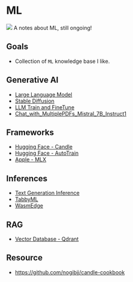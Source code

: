 # ML

![](/assets/kat.png) <span class="speech-bubble">A notes about ML, still ongoing!</span>

## Goals

- Collection of `ML` knowledge base I like.

## Generative AI

- [Large Language Model](large-language-model.md)
- [Stable Diffusion](stable-diffusion.md)
- [LLM Train and FineTune](llm-train-finetune/mod.md)
- [Chat_with_MultiplePDFs_Mistral_7B_Instruct1](llm-train-finetune/Chat_with_MultiplePDFs_Mistral_7B_Instruct1.ipynb)

## Frameworks

- [Hugging Face - Candle](frameworks/huggingface-candle.md)
- [Hugging Face - AutoTrain](frameworks/huggingface-autotrain.md)
- [Apple - MLX](frameworks/apple-mlx.md)

## Inferences

- [Text Generation Inference](infer/huggingface-text-generation-inference.md)
- [TabbyML](infer/tabbyml.md)
- [WasmEdge](infer/wasmedge.md)

## RAG

- [Vector Database - Qdrant](rag/vector-db-qdrant.md)

## Resource

- https://github.com/nogibjj/candle-cookbook
